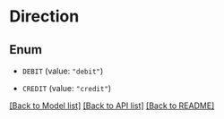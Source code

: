 # Direction

## Enum


* `DEBIT` (value: `"debit"`)

* `CREDIT` (value: `"credit"`)


[[Back to Model list]](../README.md#documentation-for-models) [[Back to API list]](../README.md#documentation-for-api-endpoints) [[Back to README]](../README.md)


